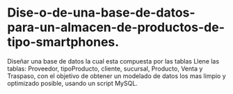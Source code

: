 # Dise-o-de-una-base-de-datos-para-un-almacen-de-productos-de-tipo-smartphones.
Diseñar una base de datos la cual esta compuesta por las tablas Llene las tablas: Proveedor, tipoProducto, cliente, sucursal, Producto, Venta y Traspaso, con el objetivo de obtener un modelado de datos los mas limpio y optimizado posible, usando un script MySQL.
